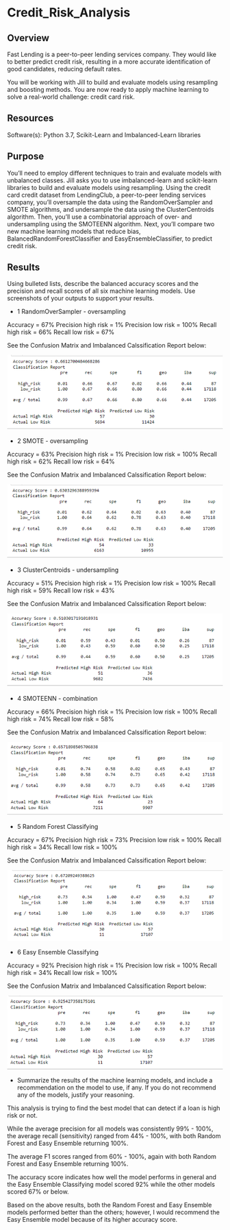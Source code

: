 #  Credit_Risk_Analysis
## Overview
Fast Lending is a peer-to-peer lending services company.  They would like to better predict credit risk, resulting in a more accurate identification of good candidates, reducing default rates.

You will be working with Jill to build and evaluate models  using resampling and boosting methods.  You are now ready to apply machine learning to solve a real-world challenge: credit card risk.

## Resources
Software(s): Python 3.7, Scikit-Learn and Imbalanced-Learn libraries

## Purpose
You’ll need to employ different techniques to train and evaluate models with unbalanced classes. Jill asks you to use imbalanced-learn and scikit-learn libraries to build and evaluate models using resampling.  Using the credit card credit dataset from LendingClub, a peer-to-peer lending services company, you’ll oversample the data using the RandomOverSampler and SMOTE algorithms, and undersample the data using the ClusterCentroids algorithm. Then, you’ll use a combinatorial approach of over- and undersampling using the SMOTEENN algorithm. Next, you’ll compare two new machine learning models that reduce bias, BalancedRandomForestClassifier and EasyEnsembleClassifier, to predict credit risk. 

## Results

Using bulleted lists, describe the balanced accuracy scores and the precision and recall scores of all six machine learning models. Use screenshots of your outputs to support your results.  

* 1 RandomOverSampler - oversampling<br/>

Accuracy = 67%
Precision high risk = 1%
Precision low risk = 100%
Recall high risk = 66%
Recall low risk = 67%

See the Confusion Matrix and Imbalanced Calssification Report below:<br/>

![](Model1.PNG)<br/>

* 2 SMOTE - oversampling<br/>

Accuracy = 63%
Precision high risk = 1%
Precision low risk = 100%
Recall high risk = 62%
Recall low risk = 64%

See the Confusion Matrix and Imbalanced Calssification Report below:<br/>

![](Model2.PNG)<br/>

* 3 ClusterCentroids - undersampling<br/>

Accuracy = 51%
Precision high risk = 1%
Precision low risk = 100%
Recall high risk = 59%
Recall low risk = 43%

See the Confusion Matrix and Imbalanced Calssification Report below:<br/>

![](Model3.PNG)<br/>

* 4 SMOTEENN - combination<br/>

Accuracy = 66%
Precision high risk = 1%
Precision low risk = 100%
Recall high risk = 74%
Recall low risk = 58%

See the Confusion Matrix and Imbalanced Calssification Report below:<br/>

![](Model4.PNG)<br/>

* 5 Random Forest Classifying<br/>

Accuracy = 67%
Precision high risk = 73%
Precision low risk = 100%
Recall high risk = 34%
Recall low risk = 100%

See the Confusion Matrix and Imbalanced Calssification Report below:<br/>

![](Model5.PNG)<br/>

* 6 Easy Ensemble Classifying<br/>

Accuracy = 92%
Precision high risk = 1%
Precision low risk = 100%
Recall high risk = 34%
Recall low risk = 100%

See the Confusion Matrix and Imbalanced Calssification Report below:<br/>

![](Model6.PNG)<br/>

* Summarize the results of the machine learning models, and include a recommendation on the model to use, if any. If you do not recommend any of the models, justify your reasoning.<br/>

This analysis is trying to find the best model that can detect if a loan is high risk or not.<br/>  

While the average precision for all models was consistently 99% - 100%, the average recall (sensitivity) ranged from  44% - 100%, with both Random Forest and Easy Ensemble returning 100%.<br/>

The average F1 scores ranged from 60% - 100%, again with both Random Forest and Easy Ensemble returning 100%.<br/>

The accuracy score indicates how well the model performs in general and the Easy Ensemble Classifying model scored 92% while the other models scored 67% or below.<br/>

Based on the above results, both the Random Forest and Easy Ensemble models performed better than the others; however, I would recommend the Easy Ensemble model because of its higher accuracy score.<br/>


